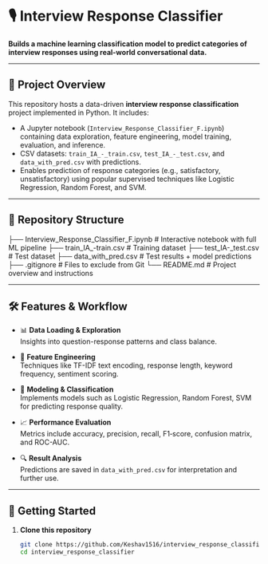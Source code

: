 # 🎙️ Interview Response Classifier

**Builds a machine learning classification model to predict categories of interview responses using real-world conversational data.**

---

## 📌 Project Overview

This repository hosts a data-driven **interview response classification** project implemented in Python. It includes:

- A Jupyter notebook (`Interview_Response_Classifier_F.ipynb`) containing data exploration, feature engineering, model training, evaluation, and inference.
- CSV datasets: `train_IA_-_train.csv`, `test_IA_-_test.csv`, and `data_with_pred.csv` with predictions.
- Enables prediction of response categories (e.g., satisfactory, unsatisfactory) using popular supervised techniques like Logistic Regression, Random Forest, and SVM.

---

## 📂 Repository Structure

├── Interview_Response_Classifier_F.ipynb # Interactive notebook with full ML pipeline
├── train_IA_-train.csv # Training dataset
├── test_IA-_test.csv # Test dataset
├── data_with_pred.csv # Test results + model predictions
├── .gitignore # Files to exclude from Git
└── README.md # Project overview and instructions


---

## 🛠️ Features & Workflow

- 📊 **Data Loading & Exploration**  
  Insights into question-response patterns and class balance.

- 🧩 **Feature Engineering**  
  Techniques like TF-IDF text encoding, response length, keyword frequency, sentiment scoring.

- 🤖 **Modeling & Classification**  
  Implements models such as Logistic Regression, Random Forest, SVM for predicting response quality.

- 📈 **Performance Evaluation**  
  Metrics include accuracy, precision, recall, F1‑score, confusion matrix, and ROC-AUC.

- 🔍 **Result Analysis**  
  Predictions are saved in `data_with_pred.csv` for interpretation and further use.

---

## 🚀 Getting Started

1. **Clone this repository**

   ```bash
   git clone https://github.com/Keshav1516/interview_response_classifier.git
   cd interview_response_classifier
